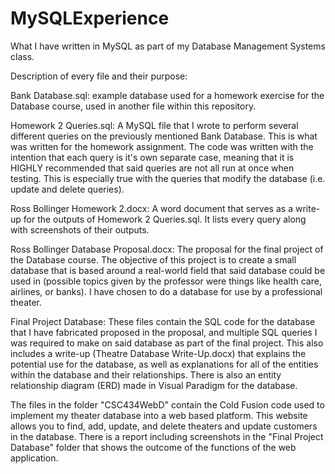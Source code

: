 # MySQLExperience
What I have written in MySQL as part of my Database Management Systems class.

Description of every file and their purpose:

Bank Database.sql: example database used for a homework exercise for the Database course, used in another file within this repository.

Homework 2 Queries.sql: A MySQL file that I wrote to perform several different queries on the previously mentioned Bank Database.
This is what was written for the homework assignment. The code was written with the intention that each query is it's own separate case,
meaning that it is HIGHLY recommended that said queries are not all run at once when testing. This is especially true with the queries that
modify the database (i.e. update and delete queries).

Ross Bollinger Homework 2.docx: A word document that serves as a write-up for the outputs of Homework 2 Queries.sql. It lists every
query along with screenshots of their outputs.

Ross Bollinger Database Proposal.docx: The proposal for the final project of the Database course. The objective of this project is to
create a small database that is based around a real-world field that said database could be used in (possible topics given by the professor
were things like health care, airlines, or banks). I have chosen to do a database for use by a professional theater.

Final Project Database: These files contain the SQL code for the database that I have fabricated proposed in the proposal, and multiple SQL queries I was required to make on said database as part of the final project. This also includes a write-up (Theatre Database Write-Up.docx) that explains the potential use for the database, as well as explanations for all of the entities within the database and their relationships. There is also an entity relationship diagram (ERD) made in Visual Paradigm for the database.

The files in the folder "CSC434WebD" contain the Cold Fusion code used to implement my theater database into a web based platform. This     website allows you to find, add, update, and delete theaters and update customers in the database. There is a report including             screenshots in the "Final Project Database" folder that shows the outcome of the functions of the web application.

